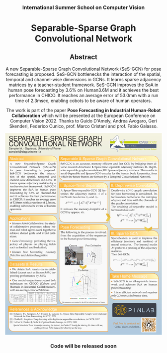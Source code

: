 <h3 align="center">International Summer School on Computer Vision</h3>
<h1 align="center">Separable-Sparse Graph Convolutional Network</h1>

<h2 align="center">Abstract</h2> 
<div align="center"> 
<p>
A new Separable-Sparse Graph Convolutional Network (SeS-GCN) for pose forecasting is proposed. SeS-GCN bottlenecks the interaction of the spatial, temporal and channel-wise dimensions in GCNs. It learns sparse adjacency matrices by a teacher-student framework. SeS-GCN improves the SoA in human pose forecasting by 3.6% on Human3.6M and it achieves the best performance in CHICO. It reaches an average error of 53.0mm with a run time of 2.3msec, enabling cobots to be aware of human operators.
</p>
</div>

<div align="center">
The work is part of the paper <b>Pose Forecasting in Industrial Human-Robot Collaboration</b> which will be presented at the European Conference on Computer Vision 2022.
Thanks to Guido D'Amely, Andrea Avogaro, Geri Skenderi, Federico Cunico, prof. Marco Cristani and prof. Fabio Galasso.
</div>


![](Images/SampieriAlessio_poster.jpg)

<h3 align="center"> 
<b><c>Code will be released soon</s></c>
</h3>
